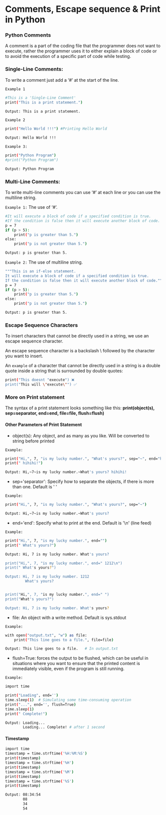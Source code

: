 # Comments, Escape sequence & Print in Python

### Python Comments
A comment is a part of the coding file that the programmer does not want to execute, rather the programmer uses it to either explain a block of code or to avoid the execution of a specific part of code while testing.

### Single-Line Comments:
To write a comment just add a ‘#’ at the start of the line.

`Example 1`
```bash
#This is a 'Single-Line Comment'
print("This is a print statement.")

Output: This is a print statement.
```

`Example 2`
```bash
print("Hello World !!!") #Printing Hello World

Output: Hello World !!!
```

`Example 3:`
```bash
print("Python Program")
#print("Python Program")

Output: Python Program
```

### Multi-Line Comments:
To write multi-line comments you can use ‘#’ at each line or you can use the multiline string.

`Example 1:` The use of ‘#’.
```bash
#It will execute a block of code if a specified condition is true.
#If the condition is false then it will execute another block of code.
p = 7
if (p > 5):
    print("p is greater than 5.")
else:
    print("p is not greater than 5.")

Output: p is greater than 5.
```

`Example 2:` The use of multiline string.
```bash
"""This is an if-else statement.
It will execute a block of code if a specified condition is true.
If the condition is false then it will execute another block of code."""
p = 7
if (p > 5):
    print("p is greater than 5.")
else:
    print("p is not greater than 5.")

Output: p is greater than 5.
```

### Escape Sequence Characters
To insert characters that cannot be directly used in a string, we use an escape sequence character.

An escape sequence character is a backslash \ followed by the character you want to insert.

An `example` of a character that cannot be directly used in a string is a double quote inside a string that is surrounded by double quotes:
```bash
print("This doesnt "execute") ❌
print("This will \"execute\"") ✅
```

### More on Print statement
The syntax of a print statement looks something like this: __print(object(s), sep=separator, end=end, file=file, flush=flush)__

#### Other Parameters of Print Statement
- object(s): Any object, and as many as you like. Will be converted to string before printed

`Example:`
```bash
print("Hi,", 7, "is my lucky number.", "What's yours?", sep="~", end="hihihi")
print(" hihihi!")

Output: Hi,~7~is my lucky number.~What's yours? hihihi!
```
- sep='separator': Specify how to separate the objects, if there is more than one. Default is ' '

`Example:`
```bash
print("Hi,", 7, "is my lucky number.", "What's yours?", sep="~")

Output: Hi,~7~is my lucky number.~What's yours?
```
- end='end': Specify what to print at the end. Default is '\n' (line feed)

`Example:`
```bash
print("Hi,", 7, "is my lucky number.", end="")
print(" What's yours?")

Output: Hi, 7 is my lucky number. What's yours?

print("Hi,", 7, "is my lucky number.", end=" 1212\n")
print(" What's yours?")

Output: Hi, 7 is my lucky number. 1212
         What's yours?


print("Hi,", 7, "is my lucky number.", end=" ")
print("What's yours?")

Output: Hi, 7 is my lucky number. What's yours?

```
- file: An object with a write method. Default is sys.stdout

`Example:`
```bash
with open("output.txt", "w") as file:
    print("This line goes to a file.", file=file)

Output: This line goes to a file.   # In output.txt
```
- flush=True: forces the output to be flushed, which can be useful in situations where you want to ensure that the printed content is immediately visible, even if the program is still running.

`Example:`
```bash
import time

print("Loading", end='')
time.sleep(1)  # Simulating some time-consuming operation
print("...", end='', flush=True)
time.sleep(1)
print(" Complete!")

Output: Loading...
        Loading... Complete! # after 1 second
```

#### Timestamp
```bash
import time
timestamp = time.strftime('%H:%M:%S')
print(timestamp)
timestamp = time.strftime('%H')
print(timestamp)
timestamp = time.strftime('%M')
print(timestamp)
timestamp = time.strftime('%S')
print(timestamp)

Output: 08:34:54
        08
        34
        54
```
